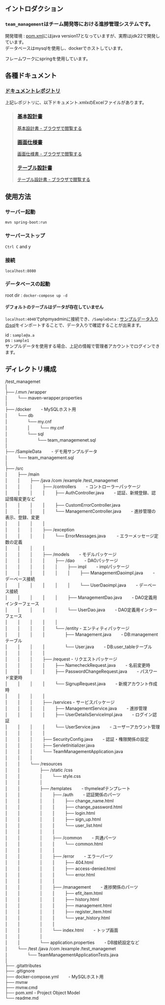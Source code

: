 ## イントロダクション
### `team_management`はチーム開発等における進捗管理システムです。
開発環境 : [pom.xml](./pom.xml)にはjava version17となっていますが、実際はjdk22で開発しています。  
データベースはmysqlを使用し、dockerでホストしています。  

フレームワークにspringを使用しています。

## 各種ドキュメント

### [ドキュメントレポジトリ ](https://github.com/tsu7kmii/team_management_doc)
上記レポジトリに、以下ドキュメント.xmlxのExcelファイルがあります。

> ### [基本設計書](https://github.com/tsu7kmii/team_management_doc/blob/main/docs/BasicDesign.xlsx)
> [基本設計書 - ブラウザで閲覧する](https://docs.google.com/spreadsheets/d/1r8WyOIZeNG6DBgNoc33U01sQ_q8_MHceTraFStcmHcA/edit?usp=drive_link)
> ### [画面仕様書](https://github.com/tsu7kmii/team_management_doc/blob/main/docs/ScreenDesign.xlsx)
> [画面仕様書 - ブラウザで閲覧する](https://docs.google.com/spreadsheets/d/1SAOyUtI7zFvJ6qnsg7l_n8SwbdyYAgAduBrj8LNxmYw/edit?usp=drive_link)
> ### [テーブル設計書](https://github.com/tsu7kmii/team_management_doc/blob/main/docs/TableDesign.xlsx)
> [テーブル設計書 - ブラウザで閲覧する](https://docs.google.com/spreadsheets/d/14bZGAYBpqBrf2632GxU1BIOzw0emZvEC_7QBHCDKOBo/edit?usp=drive_link)

## 使用方法

### サーバー起動
`mvn spring-boot:run`

### サーバーストップ

`Ctrl C` and y

### 接続
`localhost:8080`

### データベースの起動
root dir : `docker-compose up -d`

#### デフォルトのテーブルはデータが存在していません
`localhsot:4040`でphpmyadminに接続でき、`/SampleData` : [サンプルデータ入りのsql](./SampleData/team_management.sql)をインポートすることで、データ入りで確認することが出来ます。

id : `sample@a.a`  
ps : `sample1`  
サンプルデータを使用する場合、上記の情報で管理者アカウントでログインできます。

## ディレクトリ構成
/test_managemet  
│  
├── /.mvn /wrapper  
│   　　└── maven-wrapper.properties  
│  
├── /docker   　　- MySQLホスト用   
│   　　└── db  
│   　　   　　└── my.cnf  
│   　　   　　│   　　└── my.cnf  
│   　　   　　└── sql  
│   　　   　　   　　└── team_managemenet.sql  
│  
├── /SampleData   　　- デモ用サンプルデータ  
│   　　└── team_management.sql  
│  
├── /src  
│   　　├── /main  
│   　　│   　　├── /java /com /example /test_managemet  
│   　　│   　　│   　　├── /controllers   　　- コントローラーパッケージ  
│   　　│   　　│   　　│   　　├── AuthController.java   　　- 認証、新規登録、認証情報変更など  
│   　　│   　　│   　　│   　　├── CustomErrorController.java   
│   　　│   　　│   　　│   　　└── ManagementController.java   　　- 進捗管理の表示、登録、変更  
│   　　│   　　│   　　│  
│   　　│   　　│   　　├── /exception  
│   　　│   　　│   　　│   　　└── ErrorMessages.java   　　 - エラーメッセージ定数の定義  
│   　　│   　　│   　　│  
│   　　│   　　│   　　├── /models   　　- モデルパッケージ   
│   　　│   　　│   　　│   　　├── /dao   　　- DAOパッケージ  
│   　　│   　　│   　　│   　　│   　　├── impl   　　- implパッケージ  
│   　　│   　　│   　　│   　　│   　　│   　　├── ManagementDaoimpl.java    　　- デーベース接続  
│   　　│   　　│   　　│   　　│   　　│   　　└── UserDaoimpl.java   　　- デーベース接続  
│   　　│   　　│   　　│   　　│   　　├── ManagementDao.java    　　- DAO定義用インターフェース  
│   　　│   　　│   　　│   　　│   　　└── UserDao.java   　　- DAO定義用インターフェース  
│   　　│   　　│   　　│   　　│  
│   　　│   　　│   　　│   　　└── /entity - エンティティパッケージ  
│   　　│   　　│   　　│   　　   　　├── Management.java   　　- DB:managementテーブル  
│   　　│   　　│   　　│   　　   　　└── User.java   　　- DB:user_tableテーブル  
│   　　│   　　│   　　│  
│   　　│   　　│   　　├── /request - リクエストパッケージ  
│   　　│   　　│   　　│   　　├── NamecheckRequest.java   　　- 名前変更時  
│   　　│   　　│   　　│   　　├── PasswordChangeRequest.java   　　- パスワード変更時  
│   　　│   　　│   　　│   　　└── SignupRequest.java   　　- 新規アカウント作成時  
│   　　│   　　│   　　│  
│   　　│   　　│   　　├── /services - サービスパッケージ  
│   　　│   　　│   　　│   　　├── ManagementService.java   　　- 進捗管理  
│   　　│   　　│   　　│   　　├── UserDetailsServiceImpl.java   　　- ログイン認証  
│   　　│   　　│   　　│   　　└── UserService.java   　　- ユーザーアカウント管理  
│   　　│   　　│   　　│   
│   　　│   　　│   　　├── SecurityConfig.java   　　- 認証・権限関係の設定  
│   　　│   　　│   　　├── ServletInitializer.java  
│   　　│   　　│   　　└── TeamManagementApplication.java  
│   　　│   　　│  
│   　　│   　　└── /resources  
│   　　│   　　   　　├── /static /css    
│   　　│   　　   　　│   　　└── style.css   
│   　　│   　　   　　│  
│   　　│   　　   　　├── /templates   　　- thymeleafテンプレート  
│   　　│   　　   　　│   　　├── /auth   　　- 認証関係のパーツ  
│   　　│   　　   　　│   　　│   　　├── change_name.html  
│   　　│   　　   　　│   　　│   　　├── change_password.html  
│   　　│   　　   　　│   　　│   　　├── login.html  
│   　　│   　　   　　│   　　│   　　├── sign_up.html  
│   　　│   　　   　　│   　　│   　　└── user_list.html  
│   　　│   　　   　　│   　　│  
│   　　│   　　   　　│   　　├── /common   　　- 共通パーツ  
│   　　│   　　   　　│   　　│   　　└── common.html  
│   　　│   　　   　　│   　　│  
│   　　│   　　   　　│   　　├── /error   　　- エラーパーツ  
│   　　│   　　   　　│   　　│   　　├── 404.html  
│   　　│   　　   　　│   　　│   　　├── access-denied.html  
│   　　│   　　   　　│   　　│   　　└── error.html  
│   　　│   　　   　　│   　　│  
│   　　│   　　   　　│   　　├── /management   　　- 進捗関係のパーツ  
│   　　│   　　   　　│   　　│   　　├── efit_item.html  
│   　　│   　　   　　│   　　│   　　├── history.html  
│   　　│   　　   　　│   　　│   　　├── management.html  
│   　　│   　　   　　│   　　│   　　├── register_item.html  
│   　　│   　　   　　│   　　│   　　└── year_history.html  
│   　　│   　　   　　│   　　│  
│   　　│   　　   　　│   　　└── index.html   　　- トップ画面  
│   　　│   　　   　　│  
│   　　│   　　   　　└── application.properties   　　- DB接続設定など   
│   　　└── /test /java /com /example /test_managemet  
│   　　   　　└── TeamManagementApplicationTests.java  
│   
├── .gitattributes  
├── .gitignore  
├── docker-compose.yml   　　- MySQLホスト用  
├── mvnw  
├── mvnw.cmd  
├── pom.xml - Project Object Model  
└── readme.md  
